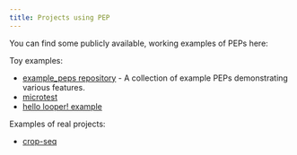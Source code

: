 ```yaml
---
title: Projects using PEP
---
```


You can find some publicly available, working examples of PEPs here:

Toy examples:

* [example_peps repository](https://github.com/pepkit/example_peps) - A collection of example PEPs demonstrating various features.
* [microtest](https://github.com/epigen/microtest)
* [hello looper! example](https://github.com/pepkit/hello_looper)

Examples of real projects:

* [crop-seq](https://github.com/epigen/crop-seq)

